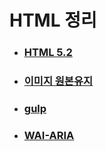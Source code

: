 # HTML 정리

- ### [HTML 5.2](./documnet/HTML_5.2.md)
- ### [이미지 원본유지](./documnet/Thumbnail.md)
- ### [gulp](./document/gulp.md)
- ### [WAI-ARIA](./document/wai-aria.md)
